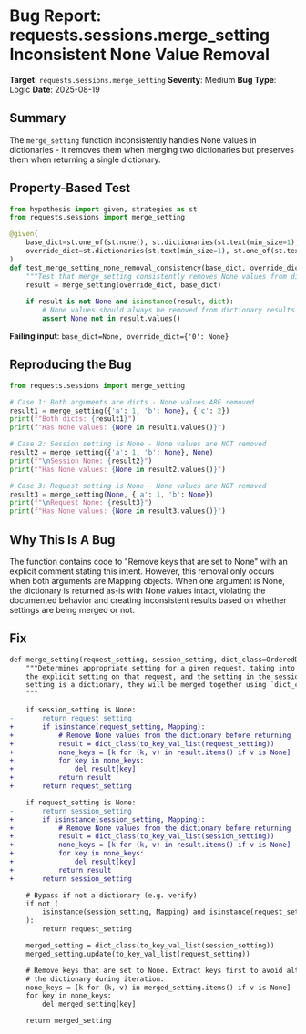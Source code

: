 # Bug Report: requests.sessions.merge_setting Inconsistent None Value Removal

**Target**: `requests.sessions.merge_setting`
**Severity**: Medium
**Bug Type**: Logic
**Date**: 2025-08-19

## Summary

The `merge_setting` function inconsistently handles None values in dictionaries - it removes them when merging two dictionaries but preserves them when returning a single dictionary.

## Property-Based Test

```python
from hypothesis import given, strategies as st
from requests.sessions import merge_setting

@given(
    base_dict=st.one_of(st.none(), st.dictionaries(st.text(min_size=1), st.one_of(st.text(), st.none()))),
    override_dict=st.dictionaries(st.text(min_size=1), st.one_of(st.text(), st.none()))
)
def test_merge_setting_none_removal_consistency(base_dict, override_dict):
    """Test that merge_setting consistently removes None values from dicts"""
    result = merge_setting(override_dict, base_dict)
    
    if result is not None and isinstance(result, dict):
        # None values should always be removed from dictionary results
        assert None not in result.values()
```

**Failing input**: `base_dict=None, override_dict={'0': None}`

## Reproducing the Bug

```python
from requests.sessions import merge_setting

# Case 1: Both arguments are dicts - None values ARE removed
result1 = merge_setting({'a': 1, 'b': None}, {'c': 2})
print(f"Both dicts: {result1}")
print(f"Has None values: {None in result1.values()}")

# Case 2: Session setting is None - None values are NOT removed
result2 = merge_setting({'a': 1, 'b': None}, None)
print(f"\nSession None: {result2}")
print(f"Has None values: {None in result2.values()}")

# Case 3: Request setting is None - None values are NOT removed
result3 = merge_setting(None, {'a': 1, 'b': None})
print(f"\nRequest None: {result3}")
print(f"Has None values: {None in result3.values()}")
```

## Why This Is A Bug

The function contains code to "Remove keys that are set to None" with an explicit comment stating this intent. However, this removal only occurs when both arguments are Mapping objects. When one argument is None, the dictionary is returned as-is with None values intact, violating the documented behavior and creating inconsistent results based on whether settings are being merged or not.

## Fix

```diff
def merge_setting(request_setting, session_setting, dict_class=OrderedDict):
    """Determines appropriate setting for a given request, taking into account
    the explicit setting on that request, and the setting in the session. If a
    setting is a dictionary, they will be merged together using `dict_class`
    """

    if session_setting is None:
-       return request_setting
+       if isinstance(request_setting, Mapping):
+           # Remove None values from the dictionary before returning
+           result = dict_class(to_key_val_list(request_setting))
+           none_keys = [k for (k, v) in result.items() if v is None]
+           for key in none_keys:
+               del result[key]
+           return result
+       return request_setting

    if request_setting is None:
-       return session_setting
+       if isinstance(session_setting, Mapping):
+           # Remove None values from the dictionary before returning
+           result = dict_class(to_key_val_list(session_setting))
+           none_keys = [k for (k, v) in result.items() if v is None]
+           for key in none_keys:
+               del result[key]
+           return result
+       return session_setting

    # Bypass if not a dictionary (e.g. verify)
    if not (
        isinstance(session_setting, Mapping) and isinstance(request_setting, Mapping)
    ):
        return request_setting

    merged_setting = dict_class(to_key_val_list(session_setting))
    merged_setting.update(to_key_val_list(request_setting))

    # Remove keys that are set to None. Extract keys first to avoid altering
    # the dictionary during iteration.
    none_keys = [k for (k, v) in merged_setting.items() if v is None]
    for key in none_keys:
        del merged_setting[key]

    return merged_setting
```